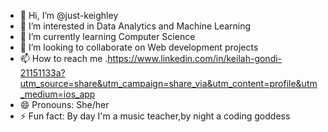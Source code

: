 - 👋 Hi, I’m @just-keighley
- 👀 I’m interested in Data Analytics and Machine Learning
- 🌱 I’m currently learning Computer Science
- 💞️ I’m looking to collaborate on  Web development projects
- 📫 How to reach me .https://www.linkedin.com/in/keilah-gondi-21151133a?utm_source=share&utm_campaign=share_via&utm_content=profile&utm_medium=ios_app
- 😄 Pronouns: She/her
- ⚡ Fun fact: By day I'm a music teacher,by night a coding goddess

<!---
just-keighley/just-keighley is a ✨ special ✨ repository because its `README.md` (this file) appears on your GitHub profile.
You can click the Preview link to take a look at your changes.
--->
